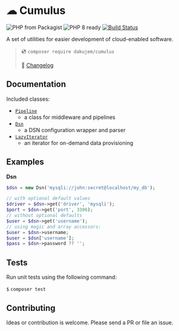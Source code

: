# ☁ Cumulus

![PHP from Packagist](https://img.shields.io/packagist/php-v/dakujem/cumulus)
![PHP 8 ready](https://img.shields.io/static/v1?label=php%208&message=ready%20%F0%9F%91%8D&color=green)
[![Build Status](https://travis-ci.org/dakujem/cumulus.svg?branch=master)](https://travis-ci.org/dakujem/cumulus)

A set of utilities for easier development of cloud-enabled software.

> 💿 `composer require dakujem/cumulus`
>
> 📒 [Changelog](changelog.md)


## Documentation

Included classes:
- [`Pipeline`](doc/pipeline.md)
	- a class for middleware and pipelines
- [`Dsn`](doc/dsn.md)
	- a DSN configuration wrapper and parser
- [`LazyIterator`](doc/lazyIterator.md)
	- an iterator for on-demand data provisioning


## Examples

**Dsn**
```php
$dsn = new Dsn('mysqli://john:secret@localhost/my_db');

// with optional default values
$driver = $dsn->get('driver', 'mysqli');
$port = $dsn->get('port', 3306);
// without optional defaults
$user = $dsn->get('username');
// using magic and array accessors:
$user = $dsn->username;
$user = $dsn['username'];
$pass = $dsn->password ?? '';
```


## Tests

Run unit tests using the following command:

`$` `composer test`


## Contributing

Ideas or contribution is welcome. Please send a PR or file an issue.


